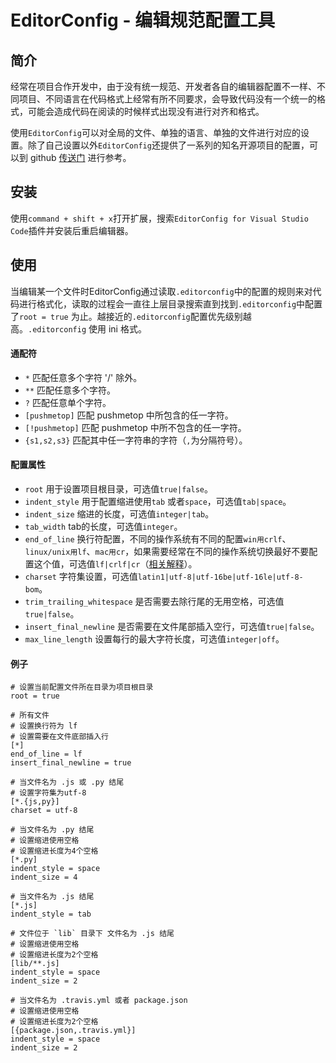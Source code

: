 # EditorConfig - 编辑规范配置工具

## 简介

经常在项目合作开发中，由于没有统一规范、开发者各自的编辑器配置不一样、不同项目、不同语言在代码格式上经常有所不同要求，会导致代码没有一个统一的格式，可能会造成代码在阅读的时候样式出现没有进行对齐和格式。

使用`EditorConfig`可以对全局的文件、单独的语言、单独的文件进行对应的设置。除了自己设置以外`EditorConfig`还提供了一系列的知名开源项目的配置，可以到 github [传送门](https://github.com/editorconfig/editorconfig/wiki/Projects-Using-EditorConfig) 进行参考。

## 安装

使用`command + shift + x`打开扩展，搜索`EditorConfig for Visual Studio Code`插件并安装后重启编辑器。

## 使用

当编辑某一个文件时EditorConfig通过读取`.editorconfig`中的配置的规则来对代码进行格式化，读取的过程会一直往上层目录搜索直到找到`.editorconfig`中配置了`root = true` 为止。越接近的`.editorconfig`配置优先级别越高。`.editorconfig` 使用 ini 格式。

#### 通配符
* `*` 匹配任意多个字符 '/' 除外。
* `**` 匹配任意多个字符。
* `?` 匹配任意单个字符。
* `[pushmetop]` 匹配 pushmetop 中所包含的任一字符。
* `[!pushmetop]` 匹配 pushmetop 中所不包含的任一字符。
* `{s1,s2,s3}` 匹配其中任一字符串的字符（`,`为分隔符号）。

#### 配置属性

* `root` 用于设置项目根目录，可选值`true|false`。
* `indent_style` 用于配置缩进使用`tab` 或者`space`，可选值`tab|space`。
* `indent_size` 缩进的长度，可选值`integer|tab`。
* `tab_width` tab的长度，可选值`integer`。
* `end_of_line` 换行符配置，不同的操作系统有不同的配置`win用crlf`、`linux/unix用lf`、`mac用cr`，如果需要经常在不同的操作系统切换最好不要配置这个值，可选值`lf|crlf|cr`（[相关解释](https://github.com/cssmagic/blog/issues/22)）。
* `charset` 字符集设置，可选值`latin1|utf-8|utf-16be|utf-16le|utf-8-bom`。
* `trim_trailing_whitespace` 是否需要去除行尾的无用空格，可选值`true|false`。
* `insert_final_newline` 是否需要在文件尾部插入空行，可选值`true|false`。
* `max_line_length` 设置每行的最大字符长度，可选值`integer|off`。

#### 例子

```
# 设置当前配置文件所在目录为项目根目录
root = true
 
# 所有文件
# 设置换行符为 lf
# 设置需要在文件底部插入行
[*]
end_of_line = lf
insert_final_newline = true
 
# 当文件名为 .js 或 .py 结尾
# 设置字符集为utf-8
[*.{js,py}]
charset = utf-8
 
# 当文件名为 .py 结尾
# 设置缩进使用空格
# 设置缩进长度为4个空格
[*.py]
indent_style = space
indent_size = 4
 
# 当文件名为 .js 结尾
[*.js]
indent_style = tab
 
# 文件位于 `lib` 目录下 文件名为 .js 结尾
# 设置缩进使用空格
# 设置缩进长度为2个空格
[lib/**.js]
indent_style = space
indent_size = 2
 
# 当文件名为 .travis.yml 或者 package.json
# 设置缩进使用空格
# 设置缩进长度为2个空格
[{package.json,.travis.yml}]
indent_style = space
indent_size = 2
```